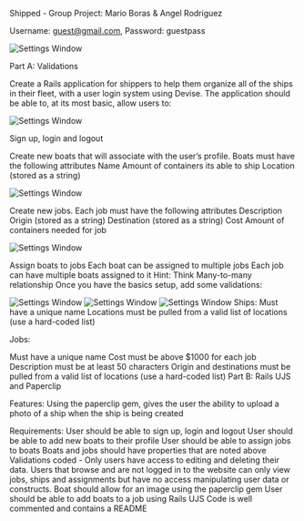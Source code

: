 Shipped - Group Project: Mario Boras & Angel Rodriguez

Username: guest@gmail.com, 
Password: guestpass

![Settings Window](https://res.cloudinary.com/angelrodriguez/image/upload/v1540985057/star-shipped.png)

Part A: Validations

Create a Rails application for shippers to help them organize all of the ships in their fleet, with a user login system using Devise. The application should be able to, at its most basic, allow users to:

![Settings Window](https://res.cloudinary.com/angelrodriguez/image/upload/v1544242170/Screen_Shot_2018-12-07_at_10.58.54_PM.png)

Sign up, login and logout

Create new boats that will associate with the user’s profile. Boats must have the following attributes
Name
Amount of containers its able to ship
Location (stored as a string)

![Settings Window](https://res.cloudinary.com/angelrodriguez/image/upload/v1544242169/Screen_Shot_2018-12-07_at_10.59.28_PM.png)

Create new jobs. Each job must have the following attributes
Description
Origin (stored as a string)
Destination (stored as a string)
Cost
Amount of containers needed for job

![Settings Window](https://res.cloudinary.com/angelrodriguez/image/upload/v1544242169/Screen_Shot_2018-12-07_at_11.07.09_PM.png)

Assign boats to jobs
Each boat can be assigned to multiple jobs
Each job can have multiple boats assigned to it
Hint: Think Many-to-many relationship
Once you have the basics setup, add some validations:

![Settings Window](https://res.cloudinary.com/angelrodriguez/image/upload/v1544242145/ships_dock.jpg)
![Settings Window](https://res.cloudinary.com/angelrodriguez/image/upload/v1544242145/new-ships.jpg)
![Settings Window](https://res.cloudinary.com/angelrodriguez/image/upload/v1544242145/outrider.jpg)
Ships:
Must have a unique name
Locations must be pulled from a valid list of locations (use a hard-coded list)

Jobs:

Must have a unique name
Cost must be above $1000 for each job
Description must be at least 50 characters
Origin and destinations must be pulled from a valid list of locations (use a hard-coded list)
Part B: Rails UJS and Paperclip

Features:
Using the paperclip gem, gives the user the ability to upload a photo of a ship when the ship is being created

Requirements:
User should be able to sign up, login and logout
User should be able to add new boats to their profile
User should be able to assign jobs to boats
Boats and jobs should have properties that are noted above
Validations coded - Only users have access to editing and deleting their data. Users that browse and are not logged in to the website can only view jobs, ships and assignments but have no access manipulating user data or constructs.
Boat should allow for an image using the paperclip gem
User should be able to add boats to a job using Rails UJS
Code is well commented and contains a README

